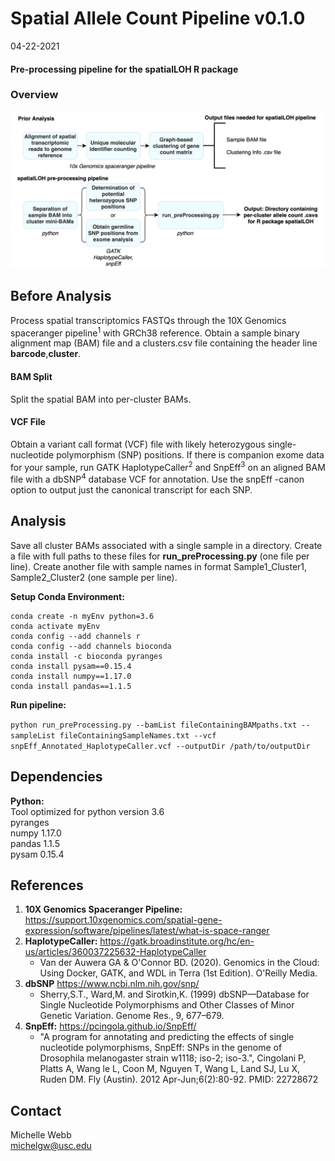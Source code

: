 # Spatial Allele Count Pipeline v0.1.0
04-22-2021             

#### Pre-processing pipeline for the spatialLOH R package
### Overview


![alt text](https://github.com/USCDTG/spatialAlleleCountPipeline/blob/main/images/preProcessingPipeline_overview.png)


## Before Analysis

Process spatial transcriptomics FASTQs through the 10X Genomics spaceranger pipeline<sup>1</sup> with GRCh38 reference. Obtain a sample binary alignment map (BAM) file and a clusters.csv file containing the header line **barcode**,**cluster**.
#### BAM Split
Split the spatial BAM into per-cluster BAMs.

#### VCF File
Obtain a variant call format (VCF) file with likely heterozygous single-nucleotide polymorphism (SNP) positions. If there is companion exome data for your sample, run GATK HaplotypeCaller<sup>2</sup> and SnpEff<sup>3</sup> on an aligned BAM file with a dbSNP<sup>4</sup> database VCF for annotation. Use the snpEff -canon option to output just the canonical transcript for each SNP.

## Analysis
Save all cluster BAMs associated with a single sample in a directory. Create a file with full paths to these files for **run\_preProcessing.py** (one file per line). Create another file with sample names in format Sample1\_Cluster1, Sample2\_Cluster2 (one sample per line).


**Setup Conda Environment:**

```
conda create -n myEnv python=3.6
conda activate myEnv
conda config --add channels r
conda config --add channels bioconda
conda install -c bioconda pyranges
conda install pysam==0.15.4
conda install numpy==1.17.0
conda install pandas==1.1.5
```

**Run pipeline:**


``python run_preProcessing.py --bamList fileContainingBAMpaths.txt --sampleList fileContainingSampleNames.txt --vcf snpEff_Annotated_HaplotypeCaller.vcf --outputDir /path/to/outputDir``

## Dependencies           
**Python:**  
Tool optimized for python version 3.6      
pyranges   
numpy     1.17.0   
pandas   1.1.5     
pysam   0.15.4     

## References
1. **10X Genomics Spaceranger Pipeline:** https://support.10xgenomics.com/spatial-gene-expression/software/pipelines/latest/what-is-space-ranger
2. **HaplotypeCaller:** https://gatk.broadinstitute.org/hc/en-us/articles/360037225632-HaplotypeCaller
	- Van der Auwera GA & O'Connor BD. (2020). Genomics in the Cloud: Using Docker, GATK, and WDL in Terra (1st Edition). O'Reilly Media.
3. **dbSNP** https://www.ncbi.nlm.nih.gov/snp/
	- Sherry,S.T., Ward,M. and Sirotkin,K. (1999) dbSNP—Database for Single Nucleotide Polymorphisms and Other Classes of Minor Genetic Variation. Genome Res., 9, 677–679.
4. **SnpEff:** https://pcingola.github.io/SnpEff/  
	- "A program for annotating and predicting the effects of single nucleotide polymorphisms, SnpEff: SNPs in the genome of Drosophila melanogaster strain w1118; iso-2; iso-3.", Cingolani P, Platts A, Wang le L, Coon M, Nguyen T, Wang L, Land SJ, Lu X, Ruden DM. Fly (Austin). 2012 Apr-Jun;6(2):80-92. PMID: 22728672      




## Contact   
Michelle Webb           
michelgw@usc.edu

